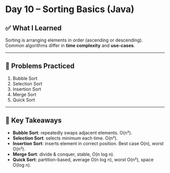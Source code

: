 # Day 10 – Sorting Basics (Java)

## ✅ What I Learned
Sorting is arranging elements in order (ascending or descending).  
Common algorithms differ in **time complexity** and **use-cases**.

---

## 📖 Problems Practiced
1. Bubble Sort
2. Selection Sort
3. Insertion Sort
4. Merge Sort
5. Quick Sort

---

## 🔑 Key Takeaways
- **Bubble Sort**: repeatedly swaps adjacent elements. O(n²).
- **Selection Sort**: selects minimum each time. O(n²).
- **Insertion Sort**: inserts element in correct position. Best case O(n), worst O(n²).
- **Merge Sort**: divide & conquer, stable, O(n log n).
- **Quick Sort**: partition-based, average O(n log n), worst O(n²), space O(log n).

